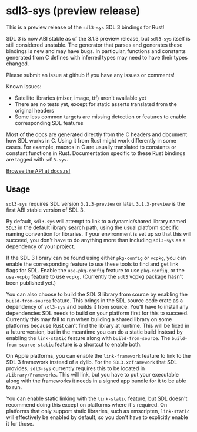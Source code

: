 # sdl3-sys (preview release)

This is a preview release of the `sdl3-sys` SDL 3 bindings for Rust!

SDL 3 is now ABI stable as of the 3.1.3 preview release, but `sdl3-sys` itself
is still considered unstable. The generator that parses and generates these
bindings is new and may have bugs. In particular, functions and constants
generated from C defines with inferred types may need to have their types
changed.

Please submit an issue at github if you have any issues or comments!

Known issues:
- Satellite libraries (mixer, image, ttf) aren't available yet
- There are no tests yet, except for static asserts translated from the
  original headers
- Some less common targets are missing detection or features to enable
  corresponding SDL features

<div class="warning">

Most of the docs are generated directly from the C headers and document how
SDL works in C. Using it from Rust might work differently in some cases.
For example, macros in C are usually translated to constants or constant
functions in Rust. Documentation specific to these Rust bindings are tagged
with `sdl3-sys`.

</div>

[Browse the API at docs.rs!](https://docs.rs/sdl3-sys)

## Usage

`sdl3-sys` requires SDL version `3.1.3-preview` or later. `3.1.3-preview` is
the first ABI stable version of SDL 3.

By default, `sdl3-sys` will attempt to link to a dynamic/shared library named
`SDL3` in the default library search path, using the usual platform specific naming
convention for libraries. If your environment is set up so that this will succeed,
you don't have to do anything more than including `sdl3-sys` as a dependency of
your project.

If the SDL 3 library can be found using either `pkg-config` or `vcpkg`, you can
enable the corresponding feature to use these tools to find and get link flags
for SDL. Enable the `use-pkg-config` feature to use `pkg-config`, or the
`use-vcpkg` feature to use `vcpkg`. (Currently the `sdl3` vcpkg package hasn't
been published yet.)

You can also choose to build the SDL 3 library from source by enabling the
`build-from-source` feature. This brings in the SDL source code crate as a
dependency of `sdl3-sys` and builds it from source. You'll have to install
any dependencies SDL needs to build on your platform first for this to succeed.
Currently this may fail to run when building a shared library on some platforms
because Rust can't find the library at runtime. This will be fixed in a future
version, but in the meantime you can do a static build instead by enabling the
`link-static` feature along with `build-from-source`. The `build-from-source-static`
feature is a shortcut to enable both.

On Apple platforms, you can enable the `link-framework` feature to link to the
SDL 3 framework instead of a dylib. For the `SDL3.xcframework` that SDL provides,
`sdl3-sys` currently requires this to be located in `/Library/Frameworks`.
This will link, but you have to put your executable along with the frameworks it
needs in a signed app bundle for it to be able to run.

You can enable static linking with the `link-static` feature, but SDL doesn't
recommend doing this except on platforms where it's required. On platforms that
only support static libraries, such as emscripten, `link-static` will effectively
be enabled by default, so you don't have to explicitly enable it for those.
